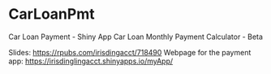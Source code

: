 # CarLoanPmt
Car Loan Payment - Shiny App
Car Loan Monthly Payment Calculator - Beta

Slides: https://rpubs.com/irisdingacct/718490
Webpage for the payment app: https://irisdinglingacct.shinyapps.io/myApp/



